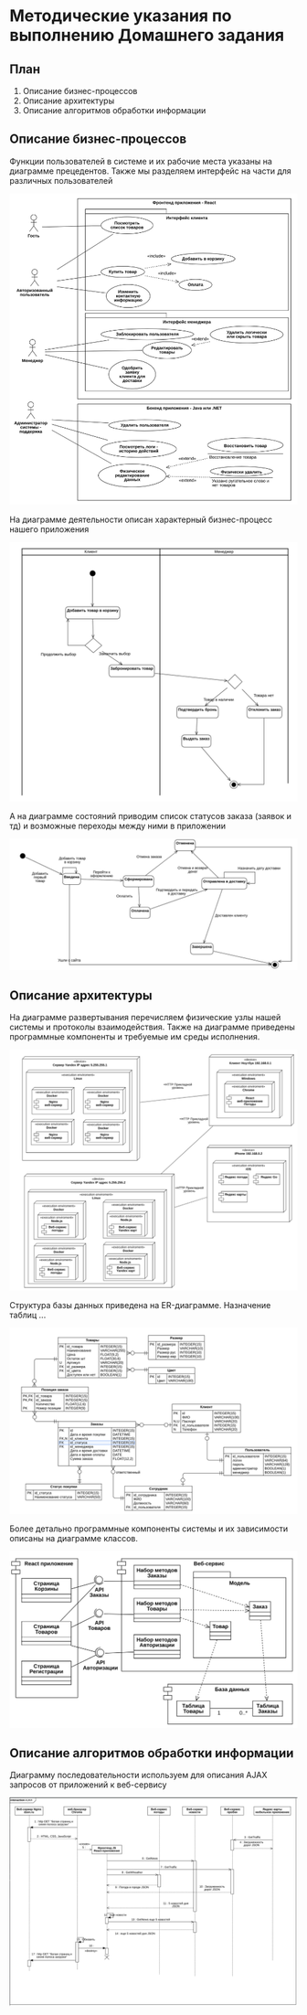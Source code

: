 # Методические указания по выполнению Домашнего задания

## План

1. Описание бизнес-процессов
2. Описание архитектуры
3. Описание алгоритмов обработки информации

## Описание бизнес-процессов

Функции пользователей в системе и их рабочие места указаны на диаграмме прецедентов. Также мы разделяем интерфейс на части для различных пользователей

![](assets/use-case.png)

На диаграмме деятельности описан характерный бизнес-процесс нашего приложения

![](assets/activity.png)

А на диаграмме состояний приводим список статусов заказа (заявок и тд) и возможные переходы между ними в приложении

![](assets/state.png)

## Описание архитектуры

На диаграмме развертывания перечисляем физические узлы нашей системы и протоколы взаимодействия. Также на диаграмме приведены программные компоненты и требуемые им среды исполнения.  

![](assets/deployment.png)

Структура базы данных приведена на ER-диаграмме. Назначение таблиц ... 

![](assets/er.png)

Более детально программные компоненты системы и их зависимости описаны на диаграмме классов.

![](assets/classes.png)

## Описание алгоритмов обработки информации

Диаграмму последовательности используем для описания AJAX запросов от приложений к веб-сервису

![](assets/sequence.png)


